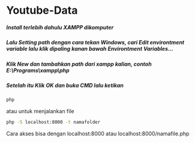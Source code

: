 # Youtube-Data

##### Install terlebih dahulu XAMPP dikomputer
##### Lalu Setting path dengan cara tekan Windows, cari Edit environtment variable lalu klik dipaling kanan bawah Environtment Variables...
##### Klik New dan tambahkan path dari xampp kalian, contoh E:\Programs\xampp\php
##### Setelah itu Klik OK dan buka CMD lalu ketikan
```sh
php
```
atau untuk menjalankan file
```sh
php -S localhost:8000 -t namafolder
```

Cara akses bisa dengan localhost:8000 atau localhost:8000/namafile.php
